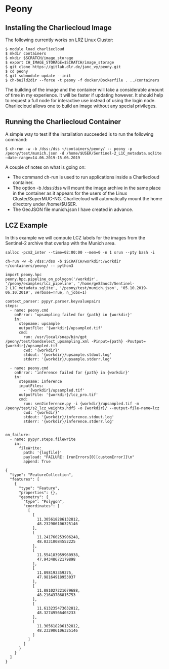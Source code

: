 # Peony

## Installing the Charliecloud Image

The following currently works on LRZ Linux Cluster:

```
$ module load charliecloud
$ mkdir containers
$ mkdir $SCRATCH/image_storage
$ export CH_IMAGE_STORAGE=$SCRATCH/image_storage
$ git clone https://gitlab.dlr.de/janc_vy/peony.git
$ cd peony
$ git submodule update --init
$ ch-build2dir --force -t peony -f docker/Dockerfile . ../containers
```

The building of the image and the container will take a considerable amount of time in my experience. It will be faster if updating however. It should help to request a full node for interactive use instead of using the login node.
Charliecloud allows one to build an image without any special privileges.

## Running the Charliecloud Container

A simple way to test if the installation succeeded is to run the following command:

```
$ ch-run -w -b /dss:/dss ~/containers/peony/ -- peony -p /peony/test/munich.json -d /home/$USER/Sentinel-2_L1C_metadata.sqlite —date-range=14.06.2019-15.06.2019
```

A couple of notes on what is going on:
  * The command ch-run is used to run applications inside a Charliecloud container.
  * The option -b /dss:/dss will mount the image archive in the same place in the container as it appears for the users of the Linux Cluster/SuperMUC-NG.       Charliecloud will automatically mount the home directory under /home/$USER.
  * The GeoJSON file munich.json I have created in advance.

## LCZ Example

In this example we will compute LCZ labels for the images from the Sentinel-2 archive that overlap with the Munich area.

```
salloc -pcm2_inter --time=02:00:00 --mem=0 -n 1 srun --pty bash -i
```

```
ch-run -w -b /dss:/dss -b $SCRATCH/workdir:/workdir ~/containers/peony/ -- python3
```

```
import peony.hpc
peony.hpc.pipeline_on_polygon('/workdir', '/peony/examples/lcz_pipeline', '/home/ge83noc2/Sentinel-2_L1C_metadata.sqlite', '/peony/test/munich.json', '05.10.2019-06.10.2019', verbose=True, n_jobs=1)
```

```
context_parser: pypyr.parser.keyvaluepairs
steps:
  - name: peony.cmd
    onError: 'upsampling failed for {path} in {workdir}'
    in:
      stepname: upsample
      outputFile: '{workdir}/upsampled.tif'
      cmd:
        run: /usr/local/snap/bin/gpt /peony/test/bandselect_upsampling.xml -Pinput={path} -Poutput={workdir}/upsampled.tif
        cwd: '{workdir}'
        stdout: '{workdir}/upsample.stdout.log'
        stderr: '{workdir}/upsample.stderr.log'
    
  - name: peony.cmd
    onError: 'inference failed for {path} in {workdir}'
    in:
      stepname: inference
      inputFiles:
        - '{workdir}/upsampled.tif'
      outputFile: '{workdir}/lcz_pro.tif'
      cmd:
        run: sen2inference.py -i {workdir}/upsampled.tif -m /peony/test/s2_lcz_weights.hdf5 -o {workdir}/ --output-file-name=lcz
        cwd: '{workdir}'
        stdout: '{workdir}/inference.stdout.log'
        stderr: '{workdir}/inference.stderr.log'


on_failure:
  - name: pypyr.steps.filewrite
    in:
      fileWrite:
        path: '{logfile}'
        payload: "FAILURE: {runErrors[0][customError]}\n"
        append: True
```

```
{
  "type": "FeatureCollection",
  "features": [
    {
      "type": "Feature",
      "properties": {},
      "geometry": {
        "type": "Polygon",
        "coordinates": [
          [
            [
              11.305618286132812,
              48.232906106325146
            ],
            [
              11.241760253906248,
              48.03310084552225
            ],
            [
              11.554183959960938,
              47.94348672179898
            ],
            [
              11.898193359375,
              47.98164918953037
            ],
            [
              11.881027221679688,
              48.21643786815753
            ],
            [
              11.613235473632812,
              48.32749566403233
            ],
            [
              11.305618286132812,
              48.232906106325146
            ]
          ]
        ]
      }
    }
  ]
}
```
